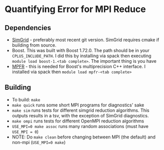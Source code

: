 # Quantifying Error for MPI Reduce

## Dependencies
- [SimGrid](https://github.com/simgrid/simgrid) - preferably most recent git
  version. SimGrid requires cmake if building from source.
- Boost. This was built with Boost 1.72.0. The path should be in your
  `CPLUS_INCLUDE_PATH`. I did this by installing via spack then executing
  `module load boost-1.<tab complete>`. The important thing is you have
- [MPFR](https://www.mpfr.org/) - this is needed for Boost's multiprecision C++
  interface. I installed via spack then `module load mpfr-<tab complete>`

## Building
- To build: `make`
- `make quick` runs some short MPI programs for diagnostics' sake
- `make sim` runs tests for different simgrid reduction algorithms. This
  outputs results in a tsv, with the exception of SimGrid diagnostics.
- `make ompi` runs tests for different OpenMPI reduction algorithms
- `USE_MPI=0 make assoc` runs many random associations (must have `USE_MPI = 0`)
- NOTE: Do `make clean` before changing between MPI (the default) and non-mpi (`USE_MPI=0 make`)

